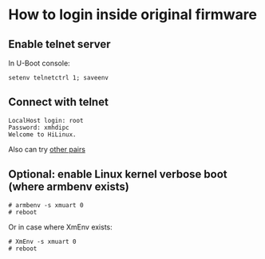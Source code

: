 # How to login inside original firmware

## Enable telnet server

In U-Boot console:

```
setenv telnetctrl 1; saveenv
```

## Connect with telnet

```
LocalHost login: root
Password: xmhdipc
Welcome to HiLinux.
```

Also can try [other pairs](https://gist.github.com/gabonator/74cdd6ab4f733ff047356198c781f27d)

## Optional: enable Linux kernel verbose boot (where armbenv exists)

```
# armbenv -s xmuart 0
# reboot
```

Or in case where XmEnv exists:

```
# XmEnv -s xmuart 0
# reboot
```
